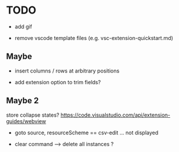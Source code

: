 # TODO



- add gif


- remove vscode template files (e.g. vsc-extension-quickstart.md)


## Maybe

- insert columns / rows at arbitrary positions

- add extension option to trim fields?

## Maybe 2

store collapse states?
https://code.visualstudio.com/api/extension-guides/webview

- goto source, resourceScheme == csv-edit ... not displayed

- clear command --> delete all instances ?
